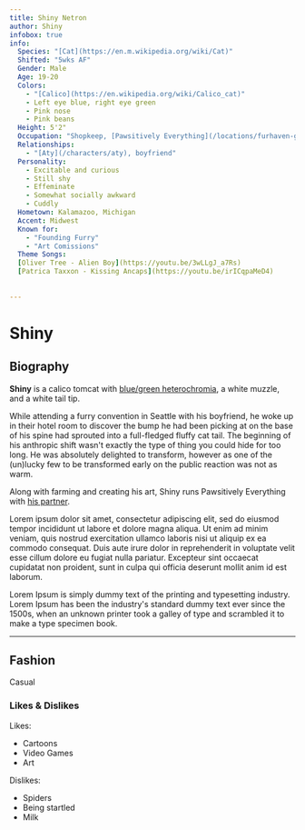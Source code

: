 ```yaml
---
title: Shiny Netron
author: Shiny
infobox: true
info:
  Species: "[Cat](https://en.m.wikipedia.org/wiki/Cat)"
  Shifted: "5wks AF"
  Gender: Male
  Age: 19-20
  Colors:
    - "[Calico](https://en.wikipedia.org/wiki/Calico_cat)"
    - Left eye blue, right eye green
    - Pink nose
    - Pink beans
  Height: 5'2"
  Occupation: "Shopkeep, [Pawsitively Everything](/locations/furhaven-general-store)"
  Relationships:
    - "[Aty](/characters/aty), boyfriend"
  Personality:
    - Excitable and curious
    - Still shy
    - Effeminate
    - Somewhat socially awkward
    - Cuddly
  Hometown: Kalamazoo, Michigan
  Accent: Midwest
  Known for:
    - "Founding Furry"
    - "Art Comissions"
  Theme Songs: 
  [Oliver Tree - Alien Boy](https://youtu.be/3wLLgJ_a7Rs) 
  [Patrica Taxxon - Kissing Ancaps](https://youtu.be/irICqpaMeD4)
  
  
---
```


Shiny
=======

## Biography

**Shiny** is a calico tomcat with [blue/green heterochromia](https://en.m.wikipedia.org/wiki/Heterochromia_iridum), a white muzzle, and a white tail tip. 

While attending a furry convention in Seattle with his boyfriend, he woke up in their hotel room to discover the bump he had been picking at on the base of his spine had sprouted into a full-fledged fluffy cat tail. The beginning of his anthropic shift wasn't exactly the type of thing you could hide for too long. He was absolutely delighted to transform, however as one of the (un)lucky few to be transformed early on the public reaction was not as warm.  

Along with farming and creating his art, Shiny runs Pawsitively Everything with [his partner]().

Lorem ipsum dolor sit amet, consectetur adipiscing elit, sed do eiusmod tempor incididunt ut labore et dolore magna aliqua. Ut enim ad minim veniam, quis nostrud exercitation ullamco laboris nisi ut aliquip ex ea commodo consequat. Duis aute irure dolor in reprehenderit in voluptate velit esse cillum dolore eu fugiat nulla pariatur. Excepteur sint occaecat cupidatat non proident, sunt in culpa qui officia deserunt mollit anim id est laborum.

Lorem Ipsum is simply dummy text of the printing and typesetting industry. Lorem Ipsum has been the industry's standard dummy text ever since the 1500s, when an unknown printer took a galley of type and scrambled it to make a type specimen book.

---

## Fashion

Casual

### Likes & Dislikes

Likes:

  * Cartoons
  * Video Games
  * Art

Dislikes:

  * Spiders
  * Being startled
  * Milk
  
